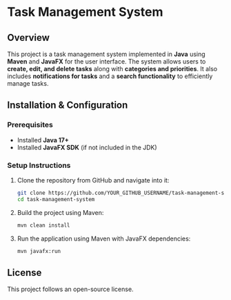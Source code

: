 # Task Management System

## Overview

This project is a task management system implemented in **Java** using **Maven** and **JavaFX** for the user interface. The system allows users to **create, edit, and delete tasks** along with **categories and priorities**. It also includes **notifications for tasks** and a **search functionality** to efficiently manage tasks.

## Installation & Configuration

### Prerequisites

- Installed **Java 17+**
- Installed **JavaFX SDK** (if not included in the JDK)

### Setup Instructions

1. Clone the repository from GitHub and navigate into it:
   ```sh
   git clone https://github.com/YOUR_GITHUB_USERNAME/task-management-system.git
   cd task-management-system
   ```
   
2. Build the project using Maven:
   ```sh
   mvn clean install
   ```
3. Run the application using Maven with JavaFX dependencies:
   ```sh
   mvn javafx:run
   ```
   
## License

This project follows an open-source license.

